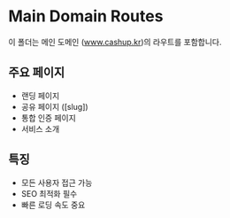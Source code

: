 # Main Domain Routes

이 폴더는 메인 도메인 (www.cashup.kr)의 라우트를 포함합니다.

## 주요 페이지

- 랜딩 페이지
- 공유 페이지 ([slug])
- 통합 인증 페이지
- 서비스 소개

## 특징

- 모든 사용자 접근 가능
- SEO 최적화 필수
- 빠른 로딩 속도 중요
